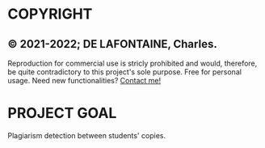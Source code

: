 # COPYRIGHT
## © 2021-2022; DE LAFONTAINE, Charles.

Reproduction for commercial use is stricly prohibited and would, therefore, be quite contradictory to this project's sole purpose. Free for personal usage. 
Need new functionalities? [Contact me!](https://www.linkedin.com/in/charles-de-lafontaine-2506191b2/)

# PROJECT GOAL
Plagiarism detection between students' copies.
